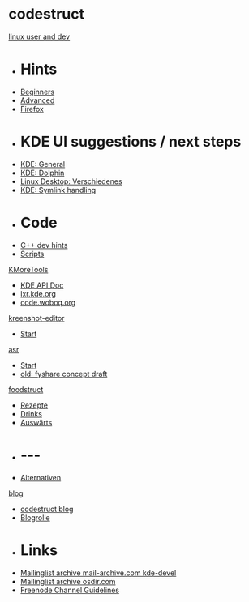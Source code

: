 # codestruct

[linux user and dev]()

  * # Hints
  * [Beginners](linux-user/linux-beginners-notes.md)
  * [Advanced](linux-user/linux-advanced-notes.md)
  * [Firefox](linux-user/browser-notes.md)
  * # KDE UI suggestions / next steps
  * [KDE: General](struct/struct-main.md)
  * [KDE: Dolphin](struct/struct-dolphin.md)
  * [Linux Desktop: Verschiedenes](struct/struct-desktop-misc.md)
  * [KDE: Symlink handling](struct/symlink-handling.md)
  * # Code
  * [C++ dev hints](dev/dev-hints.md)
  * [Scripts](bin/scripts-index.md)

[KMoreTools]()

  * [KDE API Doc](http://api.kde.org/frameworks-api/frameworks5-apidocs/knewstuff/html/annotated.html)
  * [lxr.kde.org](http://lxr.kde.org/ident?v=kf5-qt5&_i=KMoreTools)
  * [code.woboq.org](http://code.woboq.org/qt5/qtbase/src/dbus/qdbusconnection.h.html#67)

[kreenshot-editor]()

  * [Start](kreenshot-editor/index.htm)

[asr]()

  * [Start](asr/index.md)
  * [old: fyshare concept draft](fyshare/index.md)

[foodstruct]()

  * [Rezepte](foodstruct/index.md)
  * [Drinks](foodstruct/foodfluid.md)
  * [Auswärts](foodstruct/plantstruct.md)
  * # ---
  * [Alternativen](alt-struct/index.md)

[blog]()

  * [codestruct blog](blog/index.html)
  * [Blogrolle](blogs-other.md)
  * # Links
  * [Mailinglist archive mail-archive.com kde-devel](https://www.mail-archive.com/kde-devel@kde.org/)
  * [Mailinglist archive osdir.com](http://osdir.com/ml/)
  * [Freenode Channel Guidelines](https://freenode.net/channel_guidelines.shtml)
